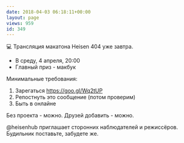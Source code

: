 ```yaml
---
date: 2018-04-03 06:18:11+00:00
layout: page
views: 959
id: 349
---
```


💻 Трансляция макатона Heisen 404 уже завтра.
- В среду, 4 апреля, 20:00
- Главный приз - макбук

Минимальные требования:
1. Зарегаться https://goo.gl/Wq2tUP
2. Репостнуть это сообщение (потом проверим)
3. Быть в онлайне

Без проекта - можно. Друзей добавить - можно.

@heisenhub приглашает сторонних наблюдателей и режиссёров. Будильник поставьте, забудете же.


